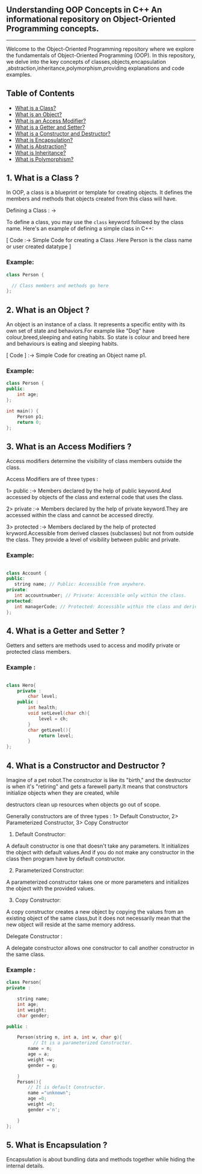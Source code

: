 Understanding OOP Concepts in C++
An informational repository on Object-Oriented Programming concepts.
------------------------------------------------------------------------------
--------------------------------------------------------------------------------

Welcome to the Object-Oriented Programming repository where we explore the fundamentals of Object-Oriented Programming (OOP). In this repository, we delve into the key concepts of classes,objects,encapsulation ,abstraction,inheritance,polymorphism,providing explanations and code examples.

## Table of Contents

- [What is a Class?](#what-is-a-class)
- [What is an Object?](#what-is-an-object)
- [What is an Access Modifier?](#what-is-an-access-modifier)
- [What is a Getter and Setter?](#what-is-a-getter-and-setter)
- [What is a Constructor and Destructor?](#what-is-a-constructor-and-destructor)
- [What is Encapsulation?](#what-is-encapsulation)
- [What is Abstraction?](#what-is-abstraction)
- [What is Inheritance?](#what-is-inheritance)
- [What is Polymorphism?](#what-is-polymorphism)


## 1. What is a Class ?

In OOP, a class is a blueprint or template for creating objects. It defines the members and methods that objects created from this class will have.

Defining a Class : ->

To define a class, you may use the `class` keyword followed by the class name. Here's an example of defining a simple class in C++:


[ Code :-> Simple Code for creating a Class .Here Person is the class name or user created datatype ] 

### Example:
```cpp
class Person {

  // Class members and methods go here
};
```


## 2. What is an Object ?

An object is an instance of a class. It represents a specific entity with its own set of state and behaviors.For example like "Dog" have colour,breed,sleeping and eating habits.
So state is colour and breed here and behaviours is eating and sleeping habits.


[ Code ] :-> Simple Code for creating an Object name p1.

### Example:
```cpp
class Person {
public:
    int age;
};

int main() {
    Person p1;
    return 0;
};
```

  
## 3. What is an Access Modifiers ?

 Access modifiers determine the visibility of class members outside the class.
 
 Access Modifiers are of three types :
 
 1> public    :-> Members declared by the help of public keyword.And accessed by objects of the class and external code that uses the class.
 
 2> private   :-> Members declared by the help of private keyword.They are accessed within the class and cannot be accessed directly.
 
 3> protected :->  Members declared by the help of protected kryword.Accessible from derived classes (subclasses) but not from outside the class. They provide a level of visibility between public and private.

 ### Example:
 
 ```cpp

class Account {
public:
    string name; // Public: Accessible from anywhere.
private:
    int accountnumber; // Private: Accessible only within the class.
protected:
    int managerCode; // Protected: Accessible within the class and derived classes.
};

```

## 4. What is a Getter and Setter ?

Getters and setters are methods used to access and modify private or protected class members.

### Example :

```cpp

class Hero{
    private :
        char level;
    public :
        int health;
        void setLevel(char ch){
            level = ch;
        }
        char getLevel(){
            return level;
        }
};
```


## 4. What is a Constructor and Destructor ?

Imagine of a pet robot.The constructor is like its "birth," and the destructor is when it's "retiring" and gets a farewell party.It means that constructors initialize objects when they are created, while

destructors clean up resources when objects go out of scope. 

Generally constructors are of three types : 1> Default Constructor, 2> Parameterized Constructor, 3> Copy Constructor

1. Default Constructor:

A default constructor is one that doesn't take any parameters. It initializes the object with default values.And if you do not make any constructor in the class then program have by default constructor.

2. Parameterized Constructor:

A parameterized constructor takes one or more parameters and initializes the object with the provided values.

3. Copy Constructor:

A copy constructor creates a new object by copying the values from an existing object of the same class,but it does not necessarily mean that the new object will reside at the same memory address.

 Delegate Constructor :

A delegate constructor allows one constructor to call another constructor in the same class.

### Example :

```cpp
class Person{
private :

    string name;
    int age;
    int weight;
    char gender;

public :

    Person(string n, int a, int w, char g){
          // It is a parameterized Constructor.
        name = n;
        age = a;
        weight =w;
        gender = g;

    }
    Person(){
        // It is default Constructor.
        name ="unknown";
        age =0;
        weight =0;
        gender ='n';

    }
};
```

## 5. What is Encapsulation ?

Encapsulation is about bundling data and methods together while hiding the internal details.



     


    
